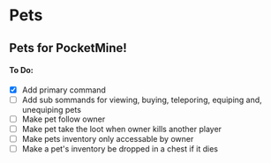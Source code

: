 # Pets
## Pets for PocketMine!
#### To Do:
- [x] Add primary command
- [ ] Add sub sommands for viewing, buying, teleporing, equiping and, unequiping pets 
- [ ] Make pet follow owner
- [ ] Make pet take the loot when owner kills another player
- [ ] Make pets inventory only accessable by owner
- [ ] Make a pet's inventory be dropped in a chest if it dies
